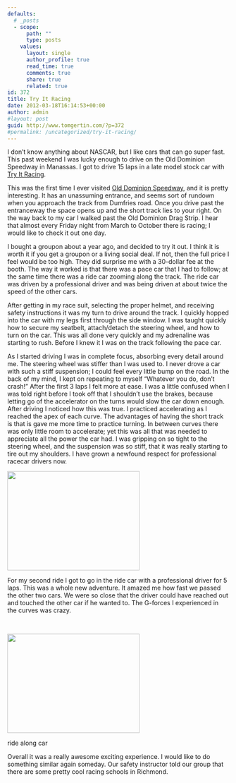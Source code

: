 ```yaml
---
defaults:
  # _posts
  - scope:
      path: ""
      type: posts
    values:
      layout: single
      author_profile: true
      read_time: true
      comments: true
      share: true
      related: true
id: 372
title: Try It Racing
date: 2012-03-18T16:14:53+00:00
author: admin
#layout: post
guid: http://www.tomgertin.com/?p=372
#permalink: /uncategorized/try-it-racing/
---
```

I don’t know anything about NASCAR, but I like cars that can go super fast. This past weekend I was lucky enough to drive on the Old Dominion Speedway in Manassas. I got to drive 15 laps in a late model stock car with [Try It Racing](http://www.tryitracing.com/).

This was the first time I ever visited [Old Dominion Speedway](http://www.olddominionspeedway.com/), and it is pretty interesting. It has an unassuming entrance, and seems sort of rundown when you approach the track from Dumfries road. Once you drive past the entranceway the space opens up and the short track lies to your right. On the way back to my car I walked past the Old Dominion Drag Strip. I hear that almost every Friday night from March to October there is racing; I would like to check it out one day.

I bought a groupon about a year ago, and decided to try it out. I think it is worth it if you get a groupon or a living social deal. If not, then the full price I feel would be too high. They did surprise me with a 30-dollar fee at the booth. The way it worked is that there was a pace car that I had to follow; at the same time there was a ride car zooming along the track. The ride car was driven by a professional driver and was being driven at about twice the speed of the other cars.

After getting in my race suit, selecting the proper helmet, and receiving safety instructions it was my turn to drive around the track. I quickly hopped into the car with my legs first through the side window. I was taught quickly how to secure my seatbelt, attach/detach the steering wheel, and how to turn on the car. This was all done very quickly and my adrenaline was starting to rush. Before I knew it I was on the track following the pace car.

As I started driving I was in complete focus, absorbing every detail around me. The steering wheel was stiffer than I was used to. I never drove a car with such a stiff suspension; I could feel every little bump on the road. In the back of my mind, I kept on repeating to myself “Whatever you do, don’t crash!” After the first 3 laps I felt more at ease. I was a little confused when I was told right before I took off that I shouldn’t use the brakes, because letting go of the accelerator on the turns would slow the car down enough. After driving I noticed how this was true. I practiced accelerating as I reached the apex of each curve. The advantages of having the short track is that is gave me more time to practice turning. In between curves there was only little room to accelerate; yet this was all that was needed to appreciate all the power the car had. I was gripping on so tight to the steering wheel, and the suspension was so stiff, that it was really starting to tire out my shoulders. I have grown a newfound respect for professional racecar drivers now.

[<img class="alignnone size-medium wp-image-375" title="me_driving" src="http://www.tomgertin.com/blog/wp-content/uploads/2012/03/me_driving-300x225.jpg" alt="" width="300" height="225" />](http://www.tomgertin.com/blog/wp-content/uploads/2012/03/me_driving.jpg)

For my second ride I got to go in the ride car with a professional driver for 5 laps. This was a whole new adventure. It amazed me how fast we passed the other two cars. We were so close that the driver could have reached out and touched the other car if he wanted to. The G-forces I experienced in the curves was crazy.

&nbsp;

<div id="attachment_377" style="width: 310px" class="wp-caption alignnone">
  <a href="http://www.tomgertin.com/blog/wp-content/uploads/2012/03/rider_car.jpg"><img class="size-medium wp-image-377" title="rider_car" src="http://www.tomgertin.com/blog/wp-content/uploads/2012/03/rider_car-300x225.jpg" alt="" width="300" height="225" /></a>
  
  <p class="wp-caption-text">
    ride along car
  </p>
</div>

Overall it was a really awesome exciting experience. I would like to do something similar again someday. Our safety instructor told our group that there are some pretty cool racing schools in Richmond.

